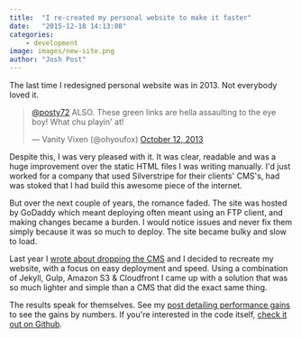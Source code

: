 ```yaml
---
title:  "I re-created my personal website to make it faster"
date:   "2015-12-18 14:13:08"
categories: 
    - development
image: images/new-site.png
author: "Josh Post"
---
```


The last time I redesigned personal website was in 2013. Not everybody loved it.

<blockquote class="twitter-tweet" lang="en"><p lang="en" dir="ltr"><a href="https://twitter.com/posty72">@posty72</a> ALSO. These green links are hella assaulting to the eye boy! What chu playin&#39; at!</p>&mdash; Vanity Vixen (@ohyoufox) <a href="https://twitter.com/ohyoufox/status/388858660983545856">October 12, 2013</a></blockquote>
<script async src="//platform.twitter.com/widgets.js" charset="utf-8"></script>

Despite this, I was very pleased with it. It was clear, readable and was a huge improvement over the static HTML files I was writing manually. I'd just worked for a company that used Silverstripe for their clients' CMS's, had was stoked that I had build this awesome piece of the internet.

But over the next couple of years, the romance faded. The site was hosted by GoDaddy which meant deploying often meant using an FTP client, and making changes became a burden. I would notice issues and never fix them simply because it was so much to deploy. The site became bulky and slow to load.

Last year I [wrote about dropping the CMS] and I decided to recreate my website, with a focus on easy deployment and speed. Using a combination of Jekyll, Gulp, Amazon S3 & Cloudfront I came up with a solution that was so much lighter and simple than a CMS that did the exact same thing.

The results speak for themselves. See my [post detailing performance gains] to see the gains by numbers. If you're interested in the code itself, [check it out on Github].


[post detailing performance gains]: /cms-vs-static-performance-review
[wrote about dropping the CMS]: /breaking-away-from-the-cms
[check it out on Github]: https://github.com/posty72/posty.co.nz
